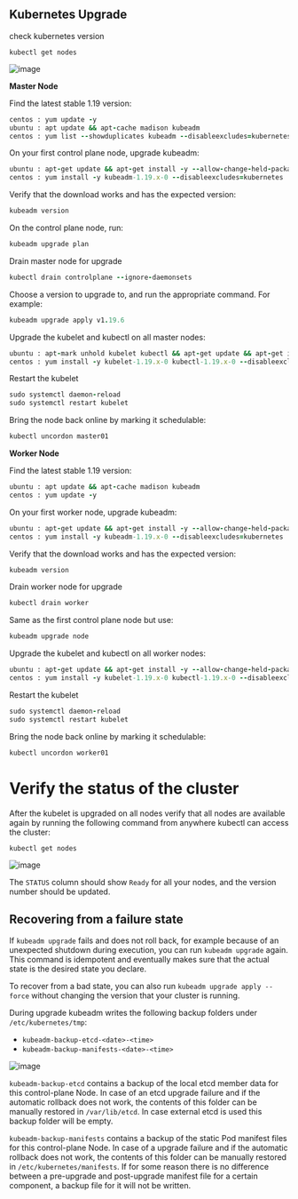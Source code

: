 ## Kubernetes Upgrade

check kubernetes version

```shell
kubectl get nodes
```
![image](https://user-images.githubusercontent.com/3519706/103744377-bd434a00-500e-11eb-93ba-8097543de772.png)

**Master Node**

Find the latest stable 1.19 version:
```ruby
centos : yum update -y
ubuntu : apt update && apt-cache madison kubeadm
centos : yum list --showduplicates kubeadm --disableexcludes=kubernetes
```
 On your first control plane node, upgrade kubeadm:
 ```ruby
ubuntu : apt-get update && apt-get install -y --allow-change-held-packages kubeadm=1.19.x-00
centos : yum install -y kubeadm-1.19.x-0 --disableexcludes=kubernetes
```
Verify that the download works and has the expected version:
 ```ruby
kubeadm version
```
On the control plane node, run:
 ```ruby
kubeadm upgrade plan
```
Drain master node for upgrade
 ```ruby
kubectl drain controlplane --ignore-daemonsets
```
Choose a version to upgrade to, and run the appropriate command. For example:
 ```ruby
kubeadm upgrade apply v1.19.6
```
Upgrade the kubelet and kubectl on all master nodes:
 ```ruby
ubuntu : apt-mark unhold kubelet kubectl && apt-get update && apt-get install -y kubelet=1.19.6-00 kubectl=1.19.6-00 && apt-mark hold kubelet kubectl
centos : yum install -y kubelet-1.19.x-0 kubectl-1.19.x-0 --disableexcludes=kubernetes
```
Restart the kubelet
 ```ruby
sudo systemctl daemon-reload
sudo systemctl restart kubelet
```
Bring the node back online by marking it schedulable:
 ```ruby
kubectl uncordon master01
```

**Worker Node** 

Find the latest stable 1.19 version:
 ```ruby
ubuntu : apt update && apt-cache madison kubeadm
centos : yum update -y
```
 On your first worker node, upgrade kubeadm:
 ```ruby
ubuntu : apt-get update && apt-get install -y --allow-change-held-packages kubeadm=1.19.6-00
centos : yum install -y kubeadm-1.19.x-0 --disableexcludes=kubernetes
```
Verify that the download works and has the expected version:
 ```ruby
kubeadm version
```
Drain worker node for upgrade
 ```ruby
kubectl drain worker
```
Same as the first control plane node but use:
 ```ruby
kubeadm upgrade node
```
Upgrade the kubelet and kubectl on all worker nodes:
 ```ruby
ubuntu : apt-get update && apt-get install -y --allow-change-held-packages kubelet=1.19.6-00 kubectl=1.19.6-00
centos : yum install -y kubelet-1.19.x-0 kubectl-1.19.x-0 --disableexcludes=kubernetes
```
Restart the kubelet
 ```ruby
sudo systemctl daemon-reload
sudo systemctl restart kubelet
```
Bring the node back online by marking it schedulable:
 ```ruby
kubectl uncordon worker01
```

# Verify the status of the cluster

After the kubelet is upgraded on all nodes verify that all nodes are available again by running the following command from anywhere kubectl can access the cluster:

```shell
kubectl get nodes
```
![image](https://user-images.githubusercontent.com/3519706/103744243-82d9ad00-500e-11eb-9d7c-6ebb0639ccd8.png)

The `STATUS` column should show `Ready` for all your nodes, and the version number should be updated.

## Recovering from a failure state[](https://v1-19.docs.kubernetes.io/docs/tasks/administer-cluster/kubeadm/kubeadm-upgrade/#recovering-from-a-failure-state)

If  `kubeadm upgrade`  fails and does not roll back, for example because of an unexpected shutdown during execution, you can run  `kubeadm upgrade`  again. This command is idempotent and eventually makes sure that the actual state is the desired state you declare.

To recover from a bad state, you can also run  `kubeadm upgrade apply --force`  without changing the version that your cluster is running.

During upgrade kubeadm writes the following backup folders under  `/etc/kubernetes/tmp`:

-   `kubeadm-backup-etcd-<date>-<time>`
-   `kubeadm-backup-manifests-<date>-<time>`

![image](https://user-images.githubusercontent.com/3519706/103744214-735a6400-500e-11eb-8fe3-2734362726f6.png)

`kubeadm-backup-etcd`  contains a backup of the local etcd member data for this control-plane Node. In case of an etcd upgrade failure and if the automatic rollback does not work, the contents of this folder can be manually restored in  `/var/lib/etcd`. In case external etcd is used this backup folder will be empty.

`kubeadm-backup-manifests`  contains a backup of the static Pod manifest files for this control-plane Node. In case of a upgrade failure and if the automatic rollback does not work, the contents of this folder can be manually restored in  `/etc/kubernetes/manifests`. If for some reason there is no difference between a pre-upgrade and post-upgrade manifest file for a certain component, a backup file for it will not be written.
